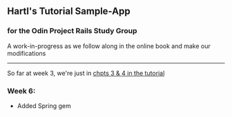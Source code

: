 ## Hartl's Tutorial Sample-App

### for the Odin Project Rails Study Group

A work-in-progress as we follow along in the online book and make our modifications

---

So far at week 3, we're just in [chpts 3 & 4 in the tutorial](http://ruby.railstutorial.org/chapters/static-pages#top)

### Week 6: 

- Added Spring gem 